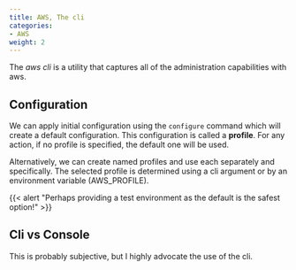 ```yaml
---
title: AWS, The cli
categories:
- AWS
weight: 2
---
```


The _aws cli_ is a utility that captures all of the administration capabilities with aws.

## Configuration

We can apply initial configuration using the `configure` command which will create a default configuration. This configuration is called a __profile__. For any action, if no profile is specified, the default one will be used.


Alternatively, we can create named profiles and use each separately and specifically. The selected profile is determined using a cli argument or by an environment variable (AWS_PROFILE).

{{< alert "Perhaps providing a test environment as the default is the safest option!" >}}

## Cli vs Console

This is probably subjective, but I highly advocate the use of the cli.